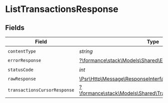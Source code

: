 # ListTransactionsResponse


## Fields

| Field                                                                                                          | Type                                                                                                           | Required                                                                                                       | Description                                                                                                    |
| -------------------------------------------------------------------------------------------------------------- | -------------------------------------------------------------------------------------------------------------- | -------------------------------------------------------------------------------------------------------------- | -------------------------------------------------------------------------------------------------------------- |
| `contentType`                                                                                                  | *string*                                                                                                       | :heavy_check_mark:                                                                                             | N/A                                                                                                            |
| `errorResponse`                                                                                                | [?\formance\stack\Models\Shared\ErrorResponse](../../models/shared/ErrorResponse.md)                           | :heavy_minus_sign:                                                                                             | Error                                                                                                          |
| `statusCode`                                                                                                   | *int*                                                                                                          | :heavy_check_mark:                                                                                             | N/A                                                                                                            |
| `rawResponse`                                                                                                  | [\Psr\Http\Message\ResponseInterface](https://www.php-fig.org/psr/psr-7/#33-psrhttpmessageresponseinterface)   | :heavy_minus_sign:                                                                                             | N/A                                                                                                            |
| `transactionsCursorResponse`                                                                                   | [?\formance\stack\Models\Shared\TransactionsCursorResponse](../../models/shared/TransactionsCursorResponse.md) | :heavy_minus_sign:                                                                                             | OK                                                                                                             |